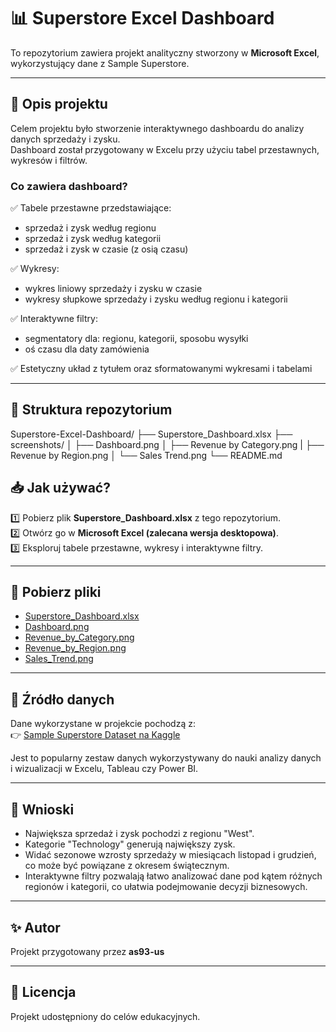 # 📊 Superstore Excel Dashboard

To repozytorium zawiera projekt analityczny stworzony w **Microsoft Excel**, wykorzystujący dane z Sample Superstore.

---

## 📝 Opis projektu

Celem projektu było stworzenie interaktywnego dashboardu do analizy danych sprzedaży i zysku.  
Dashboard został przygotowany w Excelu przy użyciu tabel przestawnych, wykresów i filtrów.

### Co zawiera dashboard?
✅ Tabele przestawne przedstawiające:
- sprzedaż i zysk według regionu
- sprzedaż i zysk według kategorii 
- sprzedaż i zysk w czasie (z osią czasu)

✅ Wykresy:
- wykres liniowy sprzedaży i zysku w czasie
- wykresy słupkowe sprzedaży i zysku według regionu i kategorii

✅ Interaktywne filtry:
- segmentatory dla: regionu, kategorii, sposobu wysyłki
- oś czasu dla daty zamówienia

✅ Estetyczny układ z tytułem oraz sformatowanymi wykresami i tabelami

---

## 📂 Struktura repozytorium
Superstore-Excel-Dashboard/
├── Superstore_Dashboard.xlsx
├── screenshots/
│ ├── Dashboard.png
│ ├── Revenue by Category.png
| ├── Revenue by Region.png 
│ └── Sales Trend.png
└── README.md

## 📥 Jak używać?

1️⃣ Pobierz plik **Superstore_Dashboard.xlsx** z tego repozytorium.  
2️⃣ Otwórz go w **Microsoft Excel (zalecana wersja desktopowa)**.  
3️⃣ Eksploruj tabele przestawne, wykresy i interaktywne filtry.

---

## 📎 Pobierz pliki

- [Superstore_Dashboard.xlsx](./Superstore_dashboard.xlsx)  
- [Dashboard.png](./screenshots/Dashboard.png)  
- [Revenue_by_Category.png](./screenshots/Revenue_by_Category.png)
- [Revenue_by_Region.png](./screenshots/Revenue_by_Region.png)
- [Sales_Trend.png](./screenshots/Sales_Trend.png)

---

## 📌 Źródło danych

Dane wykorzystane w projekcie pochodzą z:  
👉 [Sample Superstore Dataset na Kaggle](https://www.kaggle.com/datasets/vivek468/superstore-dataset-final)

Jest to popularny zestaw danych wykorzystywany do nauki analizy danych i wizualizacji w Excelu, Tableau czy Power BI.

---

## 🧐 Wnioski

- Największa sprzedaż i zysk pochodzi z regionu "West".  
- Kategorie "Technology" generują największy zysk.  
- Widać sezonowe wzrosty sprzedaży w miesiącach listopad i grudzień, co może być powiązane z okresem świątecznym.  
- Interaktywne filtry pozwalają łatwo analizować dane pod kątem różnych regionów i kategorii, co ułatwia podejmowanie decyzji biznesowych.

---

## ✨ Autor

Projekt przygotowany przez **as93-us**

---

## 📎 Licencja

Projekt udostępniony do celów edukacyjnych.


